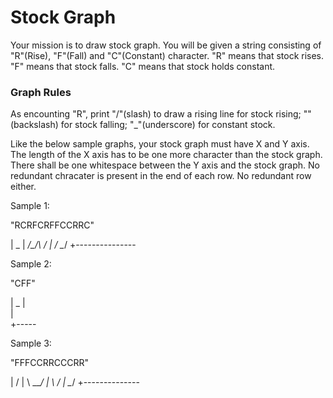 Stock Graph
==================

Your mission is to draw stock graph. You will be given a string consisting of "R"(Rise), "F"(Fall) and "C"(Constant) character.
"R" means that stock rises. "F" means that stock falls. "C" means that stock holds constant.

### Graph Rules

As encounting "R", print "/"(slash) to draw a rising line for stock rising; "\"(backslash) for stock falling; "_"(underscore) for constant stock.

Like the below sample graphs, your stock graph must have X and Y axis. The length of the X axis has to be one more character than the stock graph. There shall be one whitespace between the Y axis and the stock graph. No redundant chracater is present in the end of each row. No redundant row either.

Sample 1:

"RCRFCRFFCCRRC"

|             _
|  _/\_/\    /
| /      \__/
+---------------


Sample 2:

"CFF"

| _
|  \
|   \
+-----


Sample 3:

"FFFCCRRCCCRR"

|            /
| \      ___/
|  \    /
|   \__/
+--------------




